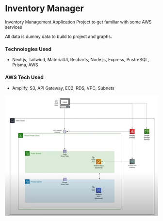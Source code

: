 # Inventory Manager
Inventory Management Application Project to get familiar with some AWS services

All data is dummy data to build to project and graphs.

### Technologies Used
- Next.js, Tailwind, MaterialUI, Recharts, Node.js, Express, PostreSQL, Prisma, AWS

### AWS Tech Used
- Amplify, S3, API Gateway, EC2, RDS, VPC, Subnets

![aws architecture](./aws_architecture.png)
